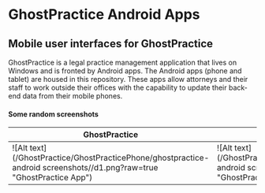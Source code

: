 # GhostPractice Android Apps
## Mobile user interfaces for GhostPractice

GhostPractice is a legal practice management application that lives on Windows and is fronted by Android apps. The Android apps (phone and tablet) are housed in this repository. These apps allow attorneys and their staff to work outside their offices with the capability to update their back-end data from their mobile phones.

#### Some random screenshots

GhostPractice | GhostPractice
------------ | -------------
![Alt text](/GhostPractice/GhostPracticePhone/ghostpractice-android screenshots//d1.png?raw=true "GhostPractice App") | ![Alt text](/GhostPractice/GhostPracticePhone/ghostpractice-android screenshots/d2.png?raw=true "GhostPractice App")

